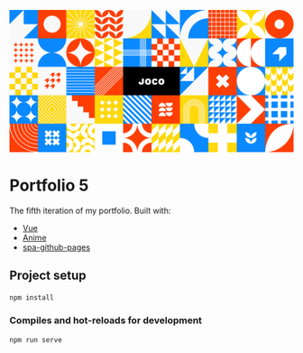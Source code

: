 ![grid](https://raw.githubusercontent.com/jocoio/portfolio5/master/src/assets/grid.png)

# Portfolio 5
The fifth iteration of my portfolio. Built with:
- [Vue](https://vuejs.org/)
- [Anime](https://animejs.com/)
- [spa-github-pages](https://github.com/rafgraph/spa-github-pages)

## Project setup
```
npm install
```

### Compiles and hot-reloads for development
```
npm run serve
```
